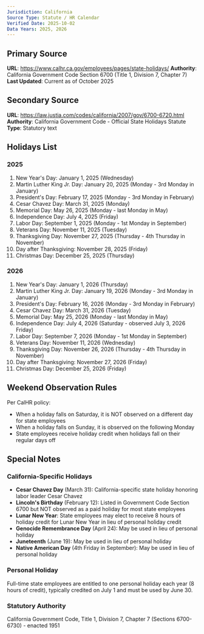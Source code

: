 ```yaml
---
Jurisdiction: California
Source Type: Statute / HR Calendar
Verified Date: 2025-10-02
Data Years: 2025, 2026
---
```


## Primary Source
**URL**: https://www.calhr.ca.gov/employees/pages/state-holidays/
**Authority**: California Government Code Section 6700 (Title 1, Division 7, Chapter 7)
**Last Updated**: Current as of October 2025

## Secondary Source
**URL**: https://law.justia.com/codes/california/2007/gov/6700-6720.html
**Authority**: California Government Code - Official State Holidays Statute
**Type**: Statutory text

## Holidays List

### 2025
1. New Year's Day: January 1, 2025 (Wednesday)
2. Martin Luther King Jr. Day: January 20, 2025 (Monday - 3rd Monday in January)
3. President's Day: February 17, 2025 (Monday - 3rd Monday in February)
4. Cesar Chavez Day: March 31, 2025 (Monday)
5. Memorial Day: May 26, 2025 (Monday - last Monday in May)
6. Independence Day: July 4, 2025 (Friday)
7. Labor Day: September 1, 2025 (Monday - 1st Monday in September)
8. Veterans Day: November 11, 2025 (Tuesday)
9. Thanksgiving Day: November 27, 2025 (Thursday - 4th Thursday in November)
10. Day after Thanksgiving: November 28, 2025 (Friday)
11. Christmas Day: December 25, 2025 (Thursday)

### 2026
1. New Year's Day: January 1, 2026 (Thursday)
2. Martin Luther King Jr. Day: January 19, 2026 (Monday - 3rd Monday in January)
3. President's Day: February 16, 2026 (Monday - 3rd Monday in February)
4. Cesar Chavez Day: March 31, 2026 (Tuesday)
5. Memorial Day: May 25, 2026 (Monday - last Monday in May)
6. Independence Day: July 4, 2026 (Saturday - observed July 3, 2026 Friday)
7. Labor Day: September 7, 2026 (Monday - 1st Monday in September)
8. Veterans Day: November 11, 2026 (Wednesday)
9. Thanksgiving Day: November 26, 2026 (Thursday - 4th Thursday in November)
10. Day after Thanksgiving: November 27, 2026 (Friday)
11. Christmas Day: December 25, 2026 (Friday)

## Weekend Observation Rules
Per CalHR policy:
- When a holiday falls on Saturday, it is NOT observed on a different day for state employees
- When a holiday falls on Sunday, it is observed on the following Monday
- State employees receive holiday credit when holidays fall on their regular days off

## Special Notes

### California-Specific Holidays
- **Cesar Chavez Day** (March 31): California-specific state holiday honoring labor leader Cesar Chavez
- **Lincoln's Birthday** (February 12): Listed in Government Code Section 6700 but NOT observed as a paid holiday for most state employees
- **Lunar New Year**: State employees may elect to receive 8 hours of holiday credit for Lunar New Year in lieu of personal holiday credit
- **Genocide Remembrance Day** (April 24): May be used in lieu of personal holiday
- **Juneteenth** (June 19): May be used in lieu of personal holiday
- **Native American Day** (4th Friday in September): May be used in lieu of personal holiday

### Personal Holiday
Full-time state employees are entitled to one personal holiday each year (8 hours of credit), typically credited on July 1 and must be used by June 30.

### Statutory Authority
California Government Code, Title 1, Division 7, Chapter 7 (Sections 6700-6730) - enacted 1951
